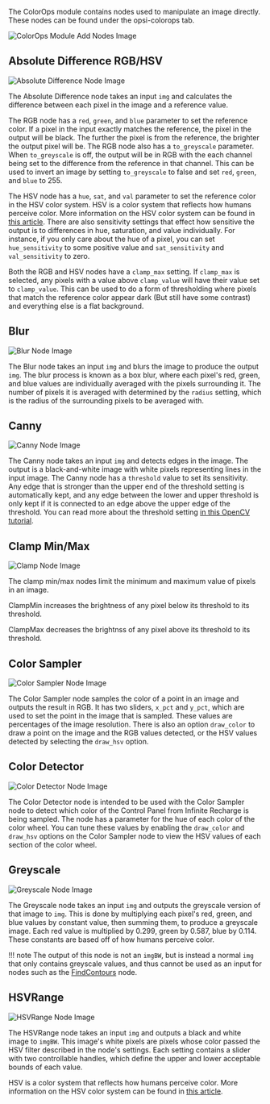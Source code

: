 The ColorOps module contains nodes used to manipulate an image directly. These nodes can be found under the opsi-colorops tab.

![ColorOps Module Add Nodes Image](../assets/images/modules/colorops/module_colorops.png)

## Absolute Difference RGB/HSV

![Absolute Difference Node Image](../assets/images/modules/colorops/node_absolute_difference.png)

The Absolute Difference node takes an input `img` and calculates the difference between each pixel in the image and a reference value.

The RGB node has a `red`, `green`, and `blue` parameter to set the reference color. If a pixel in the input exactly matches the reference, the pixel in the output will be black. The further the pixel is from the reference, the brighter the output pixel will be. The RGB node also has a `to_greyscale` parameter. When `to_greyscale` is off, the output will be in RGB with the each channel being set to the difference from the reference in that channel. This can be used to invert an image by setting `to_greyscale` to false and set `red`, `green`, and `blue` to 255.

The HSV node has a `hue`, `sat`, and `val` parameter to set the reference color in the HSV color system. HSV is a color system that reflects how humans perceive color. More information on the HSV color system can be found in [this article](https://www.lifewire.com/what-is-hsv-in-design-1078068). There are also sensitivity settings that effect how sensitive the output is to differences in hue, saturation, and value individually. For instance, if you only care about the hue of a pixel, you can set `hue_sensitivity` to some positive value and `sat_sensitivity` and `val_sensitivity` to zero.

Both the RGB and HSV nodes have a `clamp_max` setting. If `clamp_max` is selected, any pixels with a value above `clamp_value` will have their value set to `clamp_value`. This can be used to do a form of thresholding where pixels that match the reference color appear dark (But still have some contrast) and everything else is a flat background.

## Blur

![Blur Node Image](../assets/images/modules/colorops/node_blur.png)

The Blur node takes an input `img` and blurs the image to produce the output `img`. The blur process is known as a box blur, where each pixel's red, green, and blue values are individually averaged with the pixels surrounding it. The number of pixels it is averaged with determined by the `radius` setting, which is the radius of the surrounding pixels to be averaged with.

## Canny

![Canny Node Image](../assets/images/modules/colorops/node_canny.png)

The Canny node takes an input `img` and detects edges in the image. The output is a black-and-white image with white pixels representing lines in the input image. The Canny node has a `threshold` value to set its sensitivity. Any edge that is stronger than the upper end of the threshold setting is automatically kept, and any edge between the lower and upper threshold is only kept if it is connected to an edge above the upper edge of the threshold. You can read more about the threshold setting [in this OpenCV tutorial](https://docs.opencv.org/master/da/d22/tutorial_py_canny.html).

## Clamp Min/Max

![Clamp Node Image](../assets/images/modules/colorops/node_clamp.png)

The clamp min/max nodes limit the minimum and maximum value of pixels in an image.

ClampMin increases the brightness of any pixel below its threshold to its threshold.

ClampMax decreases the brightnss of any pixel above its threshold to its threshold.

## Color Sampler

![Color Sampler Node Image](../assets/images/modules/colorops/node_color_sampler.png)

The Color Sampler node samples the color of a point in an image and outputs the result in RGB. It has two sliders, `x_pct` and `y_pct`, which are used to set the point in the image that is sampled. These values are percentages of the image resolution. There is also an option `draw_color` to draw a point on the image and the RGB values detected, or the HSV values detected by selecting the `draw_hsv` option.

## Color Detector

![Color Detector Node Image](../assets/images/modules/colorops/node_color_detector.png)

The Color Detector node is intended to be used with the Color Sampler node to detect which color of the Control Panel from Infinite Recharge is being sampled. The node has a parameter for the hue of each color of the color wheel. You can tune these values by enabling the `draw_color` and `draw_hsv` options on the Color Sampler node to view the HSV values of each section of the color wheel.

## Greyscale

![Greyscale Node Image](../assets/images/modules/colorops/node_greyscale.png)

The Greyscale node takes an input `img` and outputs the greyscale version of that image to `img`. This is done by multiplying each pixel's red, green, and blue values by constant value, then summing them, to produce a greyscale image. Each red value is multiplied by 0.299, green by 0.587, blue by 0.114. These constants are based off of how humans perceive color.

!!! note
    The output of this node is not an `imgBW`, but is instead a normal `img` that only contains greyscale values, and thus cannot be used as an input for nodes such as the [FindContours](contours.md#findcontours) node.

## HSVRange

![HSVRange Node Image](../assets/images/modules/colorops/node_hsv_range.png)

The HSVRange node takes an input `img` and outputs a black and white image to `imgBW`. This image's white pixels are pixels whose color passed the HSV filter described in the node's settings. Each setting contains a slider with two controllable handles, which define the upper and lower acceptable bounds of each value.

HSV is a color system that reflects how humans perceive color. More information on the HSV color system can be found in [this article](https://www.lifewire.com/what-is-hsv-in-design-1078068).
